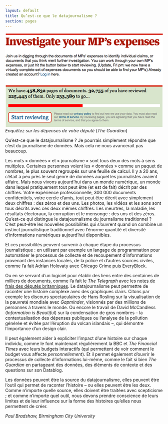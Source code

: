 ```yaml
---
layout: default
title: Qu’est-ce que le datajournalisme ?
section: pages
---
```


<div class="imageblock">
	<div class="content">
		<img alt="Investigate your MP’s Expenses" src="../figs/incoming/01-01.png"></div>
	<div class="title"><em>Enquêtez sur les dépenses de votre député</em> (<em>The Guardian</em>)</div>
</div>

Qu’est-ce que le datajournalisme ? Je pourrais simplement répondre que c’est du journalisme de données. Mais cela ne nous avancerait pas beaucoup.

Les mots « données » et « journalisme » sont tous deux des mots à sens multiples. Certaines personnes voient les « données » comme un paquet de nombres, le plus souvent regroupés sur une feuille de calcul. Il y a 20 ans, c’était à peu près le seul genre de données auquel les journalistes avaient affaire. Mais nous vivons aujourd’hui dans un monde numérique, un monde dans lequel pratiquement tout peut être (et est de fait) décrit par des chiffres. Votre expérience professionnelle, 300 000 documents confidentiels, votre cercle d’amis, tout peut être décrit avec simplement deux chiffres : des zéros et des uns. Les photos, les vidéos et les sons sont tous décrits avec ces deux mêmes chiffres. Les meurtres, la maladie, les résultats électoraux, la corruption et le mensonge : des uns et des zéros. Qu’est-ce qui distingue le datajournalisme du journalisme traditionnel ? C’est peut-être les nouvelles possibilités qui s’ouvrent quand on combine un instinct journalistique traditionnel avec l’énorme quantité et diversité d’informations numériques aujourd’hui disponibles.

Et ces possibilités peuvent survenir à chaque étape du processus journalistique : en utilisant par exemple un langage de programmation pour automatiser le processus de collecte et de recoupement d’informations provenant des instances locales, de la police et d’autres sources civiles, comme l’a fait Adrian Holovaty avec Chicago Crime puis EveryBlock.

Ou en se servant d’un logiciel pour établir des liens entre des centaines de milliers de documents, comme l’a fait le _The Telegraph_ avec les [notes de frais des députés britanniques](http://tgr.ph/mps-expenses). Le datajournalisme peut permettre de raconter une histoire complexe avec des graphiques clairs. Citons par exemple les discours spectaculaires de Hans Rosling sur la visualisation de la pauvreté mondiale avec _Gapminder_, visionnés par des millions de personnes à travers le monde. Ou encore le travail de David McCandless (_Information is Beautiful_) sur la condensation de gros nombres – la contextualisation des dépenses publiques ou l’analyse de la pollution générée et évitée par l’éruption du volcan islandais –, qui démontre l’importance d’un design clair.

Il peut également aider à expliciter l’impact d’une histoire sur chaque individu, comme le font maintenant régulièrement la BBC et _The Financial Times_ avec leurs budgets interactifs (qui permettent de voir comment le budget vous affecte _personnellement_). Et il permet également d’ouvrir le processus de collecte d’informations lui-même, comme le fait si bien _The Guardian_ en partageant des données, des éléments de contexte et des questions sur son Datablog.

Les données peuvent être la source du datajournalisme, elles peuvent être l’outil qui permet de raconter l’histoire – ou elles peuvent être les deux. Comme n’importe quelle source, elles doivent être traitées avec scepticisme ; et comme n’importe quel outil, nous devons prendre conscience de leurs limites et de leur influence sur la forme des histoires qu’elles nous permettent de créer.

_Paul Bradshaw, Birmingham City University_